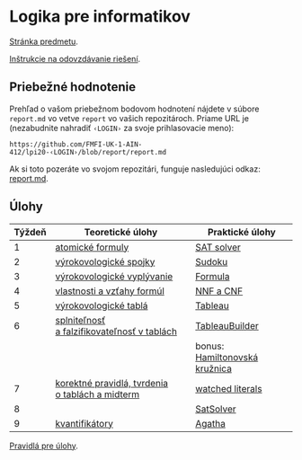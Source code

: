 Logika pre informatikov
========================

[Stránka predmetu](https://dai.fmph.uniba.sk/w/Course:Mathematics_4/sk).

[Inštrukcie na odovzdávanie riešení](docs/odovzdavanie.md).

Priebežné hodnotenie
--------------------
Prehľad o vašom priebežnom bodovom hodnotení nájdete v súbore `report.md`
vo vetve `report` vo vašich repozitároch. Priame URL je (nezabudnite
nahradiť `‹LOGIN›` za svoje prihlasovacie meno):

    https://github.com/FMFI-UK-1-AIN-412/lpi20-‹LOGIN›/blob/report/report.md

Ak si toto pozeráte vo svojom repozitári, funguje nasledujúci odkaz:
[report.md](../../blob/report/report.md).

Úlohy
-----

| Týždeň | Teoretické úlohy | Praktické úlohy |
|--------|------------------|-----------------|
|    1   | [atomické formuly](teoreticke/tu01.pdf) | [SAT solver](prakticke/pu01) |
|    2   | [výrokovologické spojky](teoreticke/tu02.pdf) | [Sudoku](prakticke/pu02) |
|    3   | [výrokovologické vyplývanie](teoreticke/tu03.pdf) | [Formula](prakticke/pu03) |
|    4   | [vlastnosti a vzťahy formúl](teoreticke/tu04.pdf) | [NNF a CNF](prakticke/pu04) |
|    5   | [výrokovologické tablá](teoreticke/tu05.pdf) | [Tableau](prakticke/pu05) |
|    6   | [splniteľnosť a falzifikovateľnosť v tablách](teoreticke/tu06.pdf) | [TableauBuilder](prakticke/pu06) |
|        | | bonus: [Hamiltonovská kružnica](prakticke/bonus01) |
|    7   | [korektné pravidlá, tvrdenia o tablách a midterm](teoreticke/tu07.pdf) | [watched literals](prakticke/pu07) |
|    8   | | [SatSolver](prakticke/pu08) |
|    9   | [kvantifikátory](teoreticke/tu08.pdf) | [Agatha](prakticke/pu09) |

[Pravidlá pre úlohy](http://dai.fmph.uniba.sk/w/Course:Mathematics_4/sk#pravidla-uloh).
